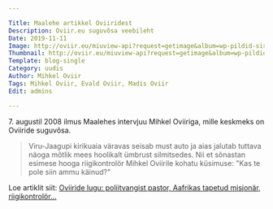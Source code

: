 ```yaml
---

Title: Maalehe artikkel Oviiridest
Description: Oviir.eu suguvõsa veebileht
Date: 2019-11-11
Image: http://oviir.eu/miuview-api?request=getimage&album=wp-pildid-sisusse&item=2019-11-11-maalehe-artikkel.jpg&size=800&mode=longest
Thumbnail: http://oviir.eu/miuview-api?request=getimage&album=wp-pildid-sisusse&item=2019-11-11-maalehe-artikkel.jpg&size=600&mode=square
Template: blog-single
Category: uudis
Author: Mihkel Oviir
Tags: Mihkel Oviir, Evald Oviir, Madis Oviir
Edit: admins

---
```


7\. augustil 2008 ilmus Maalehes intervjuu Mihkel Oviiriga, mille keskmeks on Oviiride suguvõsa.

<blockquote>
Viru-Jaagupi kirikuaia väravas seisab must auto ja aias jalutab tuttava näoga mõtlik mees hoolikalt ümbrust silmitsedes.
Nii et sõnastan esimese hooga riigikontrolör Mihkel Oviirile kohatu küsimuse: "Kas te pole siin ammu käinud?"
</blockquote>

Loe artiklit siit: [Oviiride lugu: poliitvangist pastor, Aafrikas tapetud misjonär, riigikontrolör...](https://maaleht.delfi.ee/news/maaleht/elu/oviiride-lugu-poliitvangist-pastor-aafrikas-tapetud-misjonar-riigikontrolor?id=23958517)
